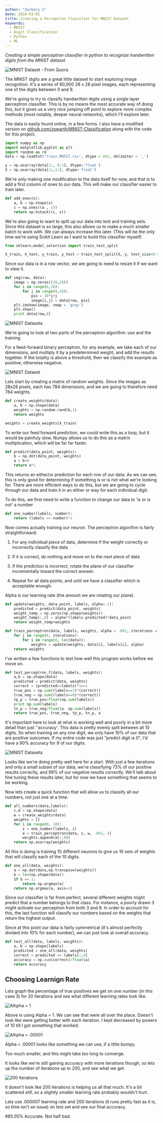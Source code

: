 ```yaml
---
author: "Zachary S"
date: 2018-03-01
title: Creating a Perceptron Classifier for MNIST Dataset
keywords:
  - MNIST
  - Digit Classification
  - Python
  - ML
---
```


*Creating a simple perceptron classifier in python to recognize handwritten digits from the MNIST dataset*


![MNIST Dataset - From Quora](/img/mnist.png)

The MNIST digits are a great little dataset to start exploring image recognition.  It's a series of 60,000 28 x 28 pixel images, each representing one of the digits between 0 and 9.

We're going to try to classify handwritten digits using a single layer perceptron classifier.  This is by no means the most accurate way of doing this, but it gives us a very nice jumping off point to explore more complex methods (most notably, deeper neural networks), which I'll explore later.

The data is easily found online, in a few forms.  I also have a modified version on [github.com/zswarth/MNIST-Classification](https://github.com/zswarth/MNIST-Classification) along with the code for this project.


```python
import numpy as np
import matplotlib.pyplot as plt
import random as rd
data = np.loadtxt('train_MNIST.csv', dtype = str, delimiter = ',')

y = np.asarray(data[1:, 0:1], dtype='float')
X = np.asarray(data[1:,1:], dtype='float')
```
We're only making one modification to the data itself for now, and that is to add a first column of ones to our data.  This will make our classifier easier to train later.

```python
def add_ones(x):
 	a, b = np.shape(x)
	c = np.ones((a , 1))   
	return np.hstack((c, x))
```

We're also going to want to split up our data into test and training sets.  Since this dataset is so large, this also allows us to make a much smaller batch to work with.  We can always increase this later.  (This will be the only time we're using Scikit Learn as I want to build this classifier myself)


```python
from sklearn.model_selection import train_test_split

X_train, X_test, y_train, y_test = train_test_split(X, y, test_size=0.9)
```

Since our data is in a row vector, we are going to need to resize it if we want to view it.



```python
def img(row, data):
	image = np.zeros((28,28))
	for i in range(0,28):
		for j in range(0,28):
			pix = 28*i+j
			image[i,j] = data[row, pix]
	plt.imshow(image, cmap = 'gray')
	plt.show()
	print data[row,0]
```

![MNIST Dataseta](/img/mnist1.png)

We're going to look at two parts of the perceptron algorithm: use and the training.

For a feed-forward binary perceptron, for any example, we take each of our dimensions, and multiply it by a predetermined weight, and add the results together.  If the totality is above a threshold, then we classify the example as positive; otherwise negative.

![MNIST Dataset](/img/per.png)


Lets start by creating a matrix of random weights.  Since the images as 28x28 pixels, each has 784 dimensions, and we are going to therefore need 784 weights.


```python
def create_weights(data):
	a, b = np.shape(data)
	weights = np.random.rand(b,1)
	return weights

weights = create_weights(X_train)
```

To write our feed forward prediction, we could write this as a loop, but it would be painfuly slow.  Numpy allows us to do this as a matrix multiplication, which will be far far faster.

```python
def predict(data_point, weights):
	b = np.dot(data_point, weights)
	a = b>0
	return a*1
````
This returns an either/or prediction for each row of our data.  As we can see, this is only good for determining  if something is or is not what we're looking for.  There are more efficient ways to do this, but we are going to cycle through our data and train it in an either or way for each individual digit.

To do this, we first need to write a function to change our data to 'is or is not' a number 


```python
def one_number(labels, number):
	return (labels == number)*1
```

Now comes actually training our neuron.
The perceptron algorithm is fairly straightforward:

1) For any individual  piece of data, determine if the weight correctly or incorrectly classify the data

2) If it is correct, do nothing and move on to the next piece of data

3) If the prediction is incorrect, rotate the plane of our classifier incrementally toward the correct answer.

4) Repeat for all data points, and until we have a classifier which is acceptable enough.


Alpha is our learning rate (the amount we are rotating our plane).  


```python
def update(weights, data_point, labels, alpha=.1):
	predicted = predict(data_point, weights)
	weight_temp = np.zeros(np.shape(weights))
	weight_temp[:,0] = alpha*(labels-predicted)*data_point
	return weight_temp+weights
```

```python
def train_perceptron(data, labels, weights, alpha = .001, iterations = 10):
	for j in range(0, iterations):
		for i in range(0, len(data)):
			weights = update(weights, data[i], labels[i], alpha)
	return weights
```

I've written a few functions to test how well this program works before we move on.

```python
def test_perceptron_f(data, labels, weights):
    a,b = np.shape(data)
    predicted = predict(data, weights)
    correct = (predicted==labels)*1==1
    true_pos = np.sum((labels==1)*(correct))
    true_neg = np.sum((labels==0)*(correct))
    tp_p = true_pos/float(np.sum(labels))
    print np.sum(labels)
    tn_p = true_neg/float(a- np.sum(labels))
    return true_pos, true_neg, tp_p, tn_p, a
```
It's important here to look at what is working well and poorly in a bit more detail than just ''accuracy'.
This data is pretty evenly split between all 10 digits.  So when training on any one digit, we only have 10% of our data that are positive outcomes.  If my entire code was just "predict digit is 0", I'd have a 90% accuracy for 9 of our digits.

![MNIST Dataseta](/img/bar.png)

Looks like we're doing pretty well here for a start.
With just a few iterations and only a small subset of our data, we're classifying 73% of our positive results correctly, and 99% of our negative results correctly.  We'll talk about fine tuning these results later, but for now we have something that seems to be working.


Now lets create a quick function that will allow us to classify all our numbers, not just one at a time.

```python
def all_numbers(data,labels):
	c,d = np.shape(data)
	w = create_weights(data)
	weights = []
	for i in range(0, 10):
		z = one_number(labels, i)
		a = train_perceptron(data, z, w, .001, 4)
		weights.append(a[:,0])
	return np.asarray(weights)
```
All this is doing is training 10 different neurons to give us 10 sets of weights that will classify each of the 10 digits.

```python
def one_all(data, weights):
	a = np.dot(data,np.transpose(weights))
	b = len(np.shape(data))
	if b == 1:
		return np.argmax(a)
	return np.argmax(a, axis=1)
```
Since our classifier is far from perfect, several different weights might predict that a number belongs to that class.  For instance, a poorly drawn 3 might activate our perceptron from both 3 and 8.  In order to account for this, the last function will classify our numbers based on the weights that return the highest output.

Since at this point our data is fairly symmetrical (it's almost perfectly divided into 10% for each number), we can just look at overall accuracy.

```python
def test_all(data, labels, weights):
	a, b = np.shape(labels)
	predicted = one_all(data, weights)
	correct = predicted == labels[:,0]
	accuracy = np.sum(correct)/float(a)
	return accuracy
```

## Choosing Learnign Rate

Lets graph the percentage of true positives we get on one number (in this case 3) for 20 iterations and see what different learning rates look like.

![Alhpha = 1](/img/alpha10.png)

Above is using Alpha = 1.  We can see that were all over the place.  Doesn't look like were getting better with each iteration.  I kept decreased by powers of 10 till I got something that worked:


![Alhpha = .00001](/img/alphap00001_bumpy.png)

Alpha = .00001 looks like something we can use, if a little bumpy.

Too much smaller, and this might take too long to converge.

It looks like we're still gaining accuracy with more iterations though, so lets up the number of iterations up to 200, and see what we get.

![200 Iterations](/img/alpha_200iter.png)

It doesn't look like 200 iterations is helping us all that much.  It's a bit scattered still, so a slightly smaller learning rate probably wouldn't hurt.

Lets use .000007 learning rate and 200 iterations (it runs pretty fast as it is, so time isn't an issue) on test set and see our final accuracy.


#85.05% Accurate.  Not half bad.





